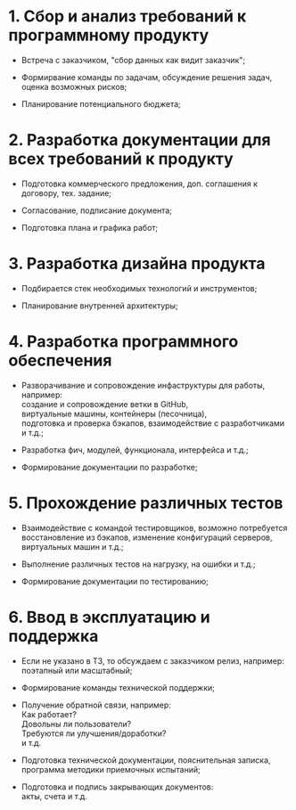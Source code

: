 # 1. Сбор и анализ требований к программному продукту

 - Встреча с заказчиком, "сбор данных как видит заказчик";

 - Формирвание команды по задачам, обсуждение решения задач, оценка возможных рисков;

 - Планирование потенциального бюджета;

# 2. Разработка документации для всех требований к продукту

 - Подготовка коммерческого предложения, доп. соглашения к договору, тех. задание;

 - Согласование, подписание документа;

 - Подготовка плана и графика работ;

# 3. Разработка дизайна продукта

 - Подбирается стек необходимых технологий и инструментов;

 - Планирование внутренней архитектуры;

# 4. Разработка программного обеспечения

 - Разворачивание и сопровождение инфаструктуры для работы, например:  
создание и сопровождение ветки в GitHub,   
виртуальные машины, контейнеры (песочница),  
подготовка и проверка бэкапов,
взаимодействие с разработчиками и т.д.;

 - Разработка фич, модулей, функционала, интерфейса и т.д.; 

 - Формирование документации по разработке;


# 5. Прохождение различных тестов

 - Взаимодействие с командой тестировщиков, возможно потребуется
восстановление
из бэкапов, изменение конфигураций серверов, виртуальных машин
и т.д.;

 - Выполнение различных тестов на нагрузку, на ошибки и т.д.;

 - Формирование документации по тестированию; 

# 6. Ввод в эксплуатацию и поддержка 

 - Если не указано в ТЗ, то обсуждаем с заказчиком релиз, например:   
поэтапный или масштабный;

 - Формирование команды технической поддержки;

 - Получение обратной связи, например:  
Как работает?  
Довольны ли пользователи?  
Требуются ли улучшения/доработки?  
и т.д.  

 - Подготовка технической документации, пояснительная записка, программа 
методики приемочных испытаний;

 - Подготовка и подпись закрывающих документов:  
акты, счета и т.д. 

